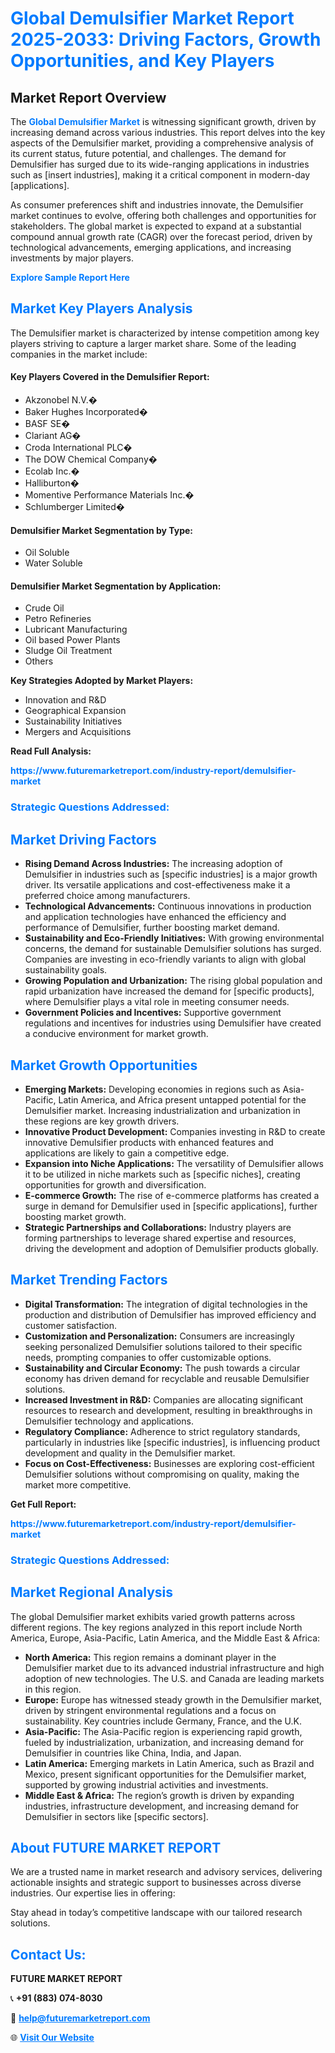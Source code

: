 <h1 style="color: #007BFF;">Global Demulsifier Market Report 2025-2033: Driving Factors, Growth Opportunities, and Key Players</h1>

<section id="overview">
<h2>Market Report Overview</h2>
<p>The <a href="https://www.futuremarketreport.com/industry-report/demulsifier-market" style="color: #007BFF; text-decoration: none;"><strong>Global Demulsifier Market</strong></a> is witnessing significant growth, driven by increasing demand across various industries. This report delves into the key aspects of the Demulsifier market, providing a comprehensive analysis of its current status, future potential, and challenges. The demand for Demulsifier has surged due to its wide-ranging applications in industries such as [insert industries], making it a critical component in modern-day [applications].</p>
<p>As consumer preferences shift and industries innovate, the Demulsifier market continues to evolve, offering both challenges and opportunities for stakeholders. The global market is expected to expand at a substantial compound annual growth rate (CAGR) over the forecast period, driven by technological advancements, emerging applications, and increasing investments by major players.</p>
</section>

<section id="overview">
<p><a href="https://www.futuremarketreport.com/request-sample/reportId=103746" style="color: #007BFF; text-decoration: none;"><strong>Explore Sample Report Here</strong></a></p>
</section>

<section id="key-players">
<h2 style="color: #007BFF;">Market Key Players Analysis</h2>
<p>The Demulsifier market is characterized by intense competition among key players striving to capture a larger market share. Some of the leading companies in the market include:</p>
<h4>Key Players Covered in the Demulsifier Report:</h4>
<ul><li>Akzonobel N.V.�</li><li>Baker Hughes Incorporated�</li><li>BASF SE�</li><li>Clariant AG�</li><li>Croda International PLC�</li><li>The DOW Chemical Company�</li><li>Ecolab Inc.�</li><li>Halliburton�</li><li>Momentive Performance Materials Inc.�</li><li>Schlumberger Limited�</li></ul>
<h4>Demulsifier Market Segmentation by Type:</h4>
<ul><li>Oil Soluble</li><li>Water Soluble</li></ul>

<h4>Demulsifier Market Segmentation by Application:</h4>
<ul><li>Crude Oil</li><li>Petro Refineries</li><li>Lubricant Manufacturing</li><li>Oil based Power Plants</li><li>Sludge Oil Treatment</li><li>Others</li></ul>
<p><strong>Key Strategies Adopted by Market Players:</strong></p>
<ul>
<li>Innovation and R&D</li>
<li>Geographical Expansion</li>
<li>Sustainability Initiatives</li>
<li>Mergers and Acquisitions</li>
</ul>
</section>

<section>
<p><strong>Read Full Analysis: </strong></p><a href="https://www.futuremarketreport.com/industry-report/demulsifier-market" style="color: #007BFF; text-decoration: none;"><strong>https://www.futuremarketreport.com/industry-report/demulsifier-market</strong></a>
<h3 style="color: #007BFF;">Strategic Questions Addressed:</h3>
</section>

<section id="driving-factors">
<h2 style="color: #007BFF;">Market Driving Factors</h2>
<ul>
<li><strong>Rising Demand Across Industries:</strong> The increasing adoption of Demulsifier in industries such as [specific industries] is a major growth driver. Its versatile applications and cost-effectiveness make it a preferred choice among manufacturers.</li>
<li><strong>Technological Advancements:</strong> Continuous innovations in production and application technologies have enhanced the efficiency and performance of Demulsifier, further boosting market demand.</li>
<li><strong>Sustainability and Eco-Friendly Initiatives:</strong> With growing environmental concerns, the demand for sustainable Demulsifier solutions has surged. Companies are investing in eco-friendly variants to align with global sustainability goals.</li>
<li><strong>Growing Population and Urbanization:</strong> The rising global population and rapid urbanization have increased the demand for [specific products], where Demulsifier plays a vital role in meeting consumer needs.</li>
<li><strong>Government Policies and Incentives:</strong> Supportive government regulations and incentives for industries using Demulsifier have created a conducive environment for market growth.</li>
</ul>
</section>

<section id="growth-opportunities">
<h2 style="color: #007BFF;">Market Growth Opportunities</h2>
<ul>
<li><strong>Emerging Markets:</strong> Developing economies in regions such as Asia-Pacific, Latin America, and Africa present untapped potential for the Demulsifier market. Increasing industrialization and urbanization in these regions are key growth drivers.</li>
<li><strong>Innovative Product Development:</strong> Companies investing in R&D to create innovative Demulsifier products with enhanced features and applications are likely to gain a competitive edge.</li>
<li><strong>Expansion into Niche Applications:</strong> The versatility of Demulsifier allows it to be utilized in niche markets such as [specific niches], creating opportunities for growth and diversification.</li>
<li><strong>E-commerce Growth:</strong> The rise of e-commerce platforms has created a surge in demand for Demulsifier used in [specific applications], further boosting market growth.</li>
<li><strong>Strategic Partnerships and Collaborations:</strong> Industry players are forming partnerships to leverage shared expertise and resources, driving the development and adoption of Demulsifier products globally.</li>
</ul>
</section>

<section id="trending-factors">
<h2 style="color: #007BFF;">Market Trending Factors</h2>
<ul>
<li><strong>Digital Transformation:</strong> The integration of digital technologies in the production and distribution of Demulsifier has improved efficiency and customer satisfaction.</li>
<li><strong>Customization and Personalization:</strong> Consumers are increasingly seeking personalized Demulsifier solutions tailored to their specific needs, prompting companies to offer customizable options.</li>
<li><strong>Sustainability and Circular Economy:</strong> The push towards a circular economy has driven demand for recyclable and reusable Demulsifier solutions.</li>
<li><strong>Increased Investment in R&D:</strong> Companies are allocating significant resources to research and development, resulting in breakthroughs in Demulsifier technology and applications.</li>
<li><strong>Regulatory Compliance:</strong> Adherence to strict regulatory standards, particularly in industries like [specific industries], is influencing product development and quality in the Demulsifier market.</li>
<li><strong>Focus on Cost-Effectiveness:</strong> Businesses are exploring cost-efficient Demulsifier solutions without compromising on quality, making the market more competitive.</li>
</ul>
</section>

<section>
<p><strong>Get Full Report: </strong></p><a href="https://www.futuremarketreport.com/industry-report/demulsifier-market" style="color: #007BFF; text-decoration: none;"><strong>https://www.futuremarketreport.com/industry-report/demulsifier-market</strong></a>
<h3 style="color: #007BFF;">Strategic Questions Addressed:</h3>
</section>


<section id="regional-analysis">
<h2 style="color: #007BFF;">Market Regional Analysis</h2>
<p>The global Demulsifier market exhibits varied growth patterns across different regions. The key regions analyzed in this report include North America, Europe, Asia-Pacific, Latin America, and the Middle East & Africa:</p>
<ul>
<li><strong>North America:</strong> This region remains a dominant player in the Demulsifier market due to its advanced industrial infrastructure and high adoption of new technologies. The U.S. and Canada are leading markets in this region.</li>
<li><strong>Europe:</strong> Europe has witnessed steady growth in the Demulsifier market, driven by stringent environmental regulations and a focus on sustainability. Key countries include Germany, France, and the U.K.</li>
<li><strong>Asia-Pacific:</strong> The Asia-Pacific region is experiencing rapid growth, fueled by industrialization, urbanization, and increasing demand for Demulsifier in countries like China, India, and Japan.</li>
<li><strong>Latin America:</strong> Emerging markets in Latin America, such as Brazil and Mexico, present significant opportunities for the Demulsifier market, supported by growing industrial activities and investments.</li>
<li><strong>Middle East & Africa:</strong> The region’s growth is driven by expanding industries, infrastructure development, and increasing demand for Demulsifier in sectors like [specific sectors].</li>
</ul>
</section>

<footer>
<h2 style="color: #007BFF;">About FUTURE MARKET REPORT</h2>
<p>We are a trusted name in market research and advisory services, delivering actionable insights and strategic support to businesses across diverse industries. Our expertise lies in offering:</p>

<p>Stay ahead in today’s competitive landscape with our tailored research solutions.</p>

<h2 style="color: #007BFF;">Contact Us:</h2>
<p><strong>FUTURE MARKET REPORT</strong></p>
<p>📞 <strong>+91 (883) 074-8030</strong></p>
<p>📧 <strong><a href="mailto:help@futuremarketreport.com" style="color: #007BFF;">help@futuremarketreport.com</a></strong></p>
<p>🌐 <strong><a href="https://www.futuremarketreport.com/" style="color: #007BFF;">Visit Our Website</a></strong></p>
</footer>